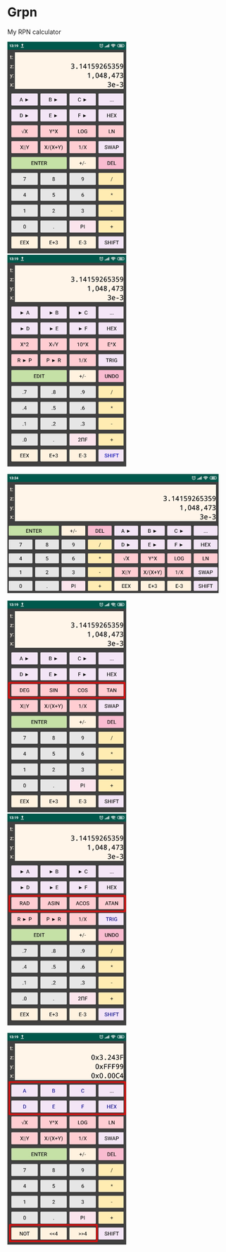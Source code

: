 # Grpn
My RPN calculator

![Default layout](https://github.com/gabdub/Grpn/blob/master/screencapt/default.jpg "Default layout")  ![SHIFT layout](https://github.com/gabdub/Grpn/blob/master/screencapt/shift.jpg "SHIFT layout")

![Landscape layout](https://github.com/gabdub/Grpn/blob/master/screencapt/landscape.jpg "Landscape layout")

![Trig layout](https://github.com/gabdub/Grpn/blob/master/screencapt/trig.jpg "TRIG layout")  ![SHIFT TRIG layout](https://github.com/gabdub/Grpn/blob/master/screencapt/trig_shift.jpg "SHIFT TRIG layout")

![Hex layout](https://github.com/gabdub/Grpn/blob/master/screencapt/hex.jpg "Hex layout")

